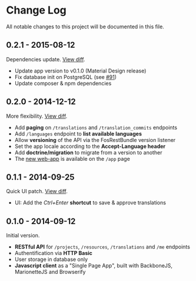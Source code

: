 # Change Log

All notable changes to this project will be documented in this file.

## 0.2.1 - 2015-08-12

Dependencies update. [View diff](https://github.com/openl10n/openl10n/compare/v0.2.0...v0.2.1).

- Update app version to v0.1.0 (Material Design release)
- Fix database init on PostgreSQL (see [#91](https://github.com/openl10n/openl10n/pull/91))
- Update composer & npm dependencies

## 0.2.0 - 2014-12-12

More flexibility. [View diff](https://github.com/openl10n/openl10n/compare/v0.1.1...v0.2.0).

- Add **paging** on `/translations` and `/translation_commits` endpoints
- Add `/languages` endpoint to **list available languages**
- Allow **versioning** of the API via the FosRestBundle version listener
- Set the app locale according to the **Accept-Language header**
- Add **doctrine/migration** to migrate from a version to another
- The [new web-app](https://github.com/openl10n/openl10n-app) is available on the `/app` page

## 0.1.1 - 2014-09-25

Quick UI patch. [View diff](https://github.com/openl10n/openl10n/compare/v0.1.0...v0.1.1).

- UI: Add the *Ctrl+Enter* **shortcut** to save & approve translations

## 0.1.0 - 2014-09-12

Initial version.

- **RESTful API** for `/projects`, `/resources`, `/translations` and `/me` endpoints
- Authentification via **HTTP Basic**
- User storage in database only
- **Javascript client** as a "Single Page App", built with BackboneJS, MarionetteJS and Browserify
